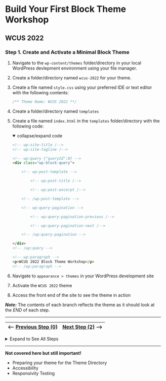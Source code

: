 # Build Your First Block Theme Workshop
## WCUS 2022

### Step 1. Create and Activate a Minimal Block Theme

  1. Navigate to the `wp-content/themes` folder/directory in your local WordPress devlepment environment using your file manager.
  2. Create a folder/directory named `wcus-2022` for your theme.
  3. Create a file named `style.css` using your preferred IDE or text editor with the following contents:

        ```css 
        /** Theme Name: WCUS 2022 **/
        ```

  4. Create a folder/directory named `templates`
  5. Create a file named `index.html` in the `templates` folder/directory with the following code:

        <details open>
        <summary>
        collapse/expand code
        </summary>

        ```html
        <!-- wp:site-title /-->
        <!-- wp:site-tagline /-->

        <!-- wp:query {"queryId":0} -->
        <div class="wp-block-query">

            <!-- wp:post-template -->

                <!-- wp:post-title /-->

                <!-- wp:post-excerpt /-->

            <!-- /wp:post-template -->

            <!-- wp:query-pagination -->

                <!-- wp:query-pagination-previous /-->

                <!-- wp:query-pagination-next /-->

            <!-- /wp:query-pagination -->

        </div>
        <!-- /wp:query -->

        <!-- wp:paragraph -->
        <p>WCUS 2022 Block Theme Workshop</p>
        <!-- /wp:paragraph -->
        ```
        </details>

 1. Navigate to `appearance > themes` in your WordPress development site
 2. Activate the `WCUS 2022` theme
 3. Access the front end of the site to see the theme in action

*__Note:__* The contents of each branch reflects the theme as it should look at the _END_ of each step.

---

| <-- [Previous Step (0)][0] | [Next Step (2)][2] --> |
| :------------- | -------------: |

<details><summary>Expand to See All Steps</summary>

- [Step 0.][0] Setting up Development Environment 
- [Step 1.][1] Create and Activate a Minimal Block Theme __<--You Are Here__
- [Step 2.][2] Create and incorporate template parts
- [Step 3.][3] Create a theme.json file with schema, version, and template part registration
- [Step 4.][4] Add Presets and Supports to theme.json
- [Step 5.][5] Refine Templates and Parts in the Site Editor
- [Step 6.][6] Add styles to theme.json
- [Step 7.][7] Enqueue style.css for custom CSS
- [Step 8.][8] Register and use block styles & custom colors in theme.json
- [Step 9.][9] Surface a Block Pattern from the Pattern directory via theme.json
- [Step 10.][10] Create a Template Layout Block Pattern
- [Step 11.][11] Create and Register singular.html (use template layout block pattern via site editor)
- [Step 12.][12] Create a custom 404 page with a local image, and translatable text with a Hidden Block Pattern
- [Step 13.][13] Create and register a custom template for posts and pages
- [Step 14.][14] Create a style variation and add a font
- [Step 15.][15] Final - Export your theme!
</details>

---

__Not covered here but still important!__
- Preparing your theme for the Theme Directory
- Accessibility
- Responsivity Testing

[0]: ../step-0
[1]: ../step-1
[2]: ../step-2
[3]: ../step-3
[4]: ../step-4
[5]: ../step-5
[6]: ../step-6
[7]: ../step-7
[8]: ../step-8
[9]: ../step-9
[10]: ../step-10
[11]: ../step-11
[12]: ../step-12
[13]: ../step-13
[14]: ../step-14
[15]: ../final
